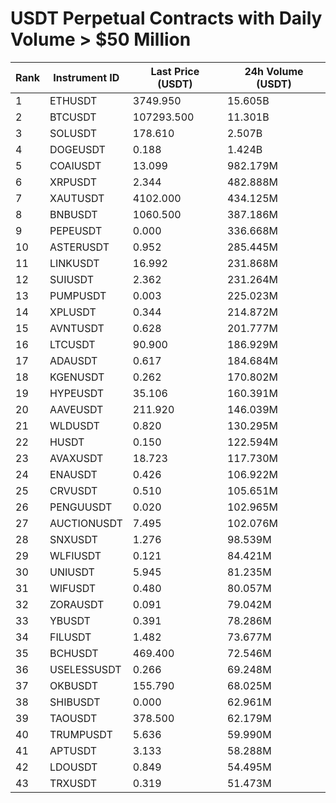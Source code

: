 # USDT Perpetual Contracts with Daily Volume > $50 Million

| Rank | Instrument ID | Last Price (USDT) | 24h Volume (USDT) |
|------|---------------|-------------------|-------------------|
| 1 | ETHUSDT | 3749.950 | 15.605B |
| 2 | BTCUSDT | 107293.500 | 11.301B |
| 3 | SOLUSDT | 178.610 | 2.507B |
| 4 | DOGEUSDT | 0.188 | 1.424B |
| 5 | COAIUSDT | 13.099 | 982.179M |
| 6 | XRPUSDT | 2.344 | 482.888M |
| 7 | XAUTUSDT | 4102.000 | 434.125M |
| 8 | BNBUSDT | 1060.500 | 387.186M |
| 9 | PEPEUSDT | 0.000 | 336.668M |
| 10 | ASTERUSDT | 0.952 | 285.445M |
| 11 | LINKUSDT | 16.992 | 231.868M |
| 12 | SUIUSDT | 2.362 | 231.264M |
| 13 | PUMPUSDT | 0.003 | 225.023M |
| 14 | XPLUSDT | 0.344 | 214.872M |
| 15 | AVNTUSDT | 0.628 | 201.777M |
| 16 | LTCUSDT | 90.900 | 186.929M |
| 17 | ADAUSDT | 0.617 | 184.684M |
| 18 | KGENUSDT | 0.262 | 170.802M |
| 19 | HYPEUSDT | 35.106 | 160.391M |
| 20 | AAVEUSDT | 211.920 | 146.039M |
| 21 | WLDUSDT | 0.820 | 130.295M |
| 22 | HUSDT | 0.150 | 122.594M |
| 23 | AVAXUSDT | 18.723 | 117.730M |
| 24 | ENAUSDT | 0.426 | 106.922M |
| 25 | CRVUSDT | 0.510 | 105.651M |
| 26 | PENGUUSDT | 0.020 | 102.965M |
| 27 | AUCTIONUSDT | 7.495 | 102.076M |
| 28 | SNXUSDT | 1.276 | 98.539M |
| 29 | WLFIUSDT | 0.121 | 84.421M |
| 30 | UNIUSDT | 5.945 | 81.235M |
| 31 | WIFUSDT | 0.480 | 80.057M |
| 32 | ZORAUSDT | 0.091 | 79.042M |
| 33 | YBUSDT | 0.391 | 78.286M |
| 34 | FILUSDT | 1.482 | 73.677M |
| 35 | BCHUSDT | 469.400 | 72.546M |
| 36 | USELESSUSDT | 0.266 | 69.248M |
| 37 | OKBUSDT | 155.790 | 68.025M |
| 38 | SHIBUSDT | 0.000 | 62.961M |
| 39 | TAOUSDT | 378.500 | 62.179M |
| 40 | TRUMPUSDT | 5.636 | 59.990M |
| 41 | APTUSDT | 3.133 | 58.288M |
| 42 | LDOUSDT | 0.849 | 54.495M |
| 43 | TRXUSDT | 0.319 | 51.473M |
